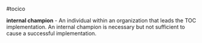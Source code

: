 #tocico

<b>internal champion</b> -  An individual within an organization that leads the TOC implementation.  An internal champion is necessary but not sufficient to cause a successful implementation.  


